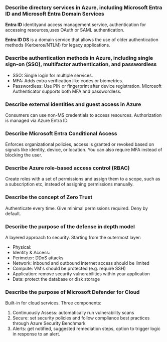 ### Describe directory services in Azure, including Microsoft Entra ID and Microsoft Entra Domain Services

**Entra ID** identityand access management service, authentication for accessing resources,uses OAuth or SAML authentication.  

**Entra ID DS** is a domain service that allows the use of older authentication methods (Kerberos/NTLM) for legacy applications.

### Describe authentication methods in Azure, including single sign-on (SSO), multifactor authentication, and passwordless
- SSO: Single login for multiple services.
- MFA: Adds extra verification like codes or biometrics.
- Passwordless: Use PIN or fingerprint after device registration. Microsoft Authenticator supports both MFA and passwordless.

### Describe external identities and guest access in Azure
Consumers can use non-MS credentials to access resources. Authorization is managed via Azure Entra ID.

### Describe Microsoft Entra Conditional Access
Enforces organizational policies, access is granted or revoked based on signals like identity, device, or location. You can also require MFA instead of blocking the user.


### Describe Azure role-based access control (RBAC)
Create roles with a set of permissions and assign them to a scope, such as a subscription etc, instead of assigning permissions manually.

### Describe the concept of Zero Trust
Authenticate every time. Give minimal permissions required. Deny by default.  

### Describe the purpose of the defense in depth model
A layered approach to security. Starting from the outermost layer:
- Physical: 
- Identity & Access: 
- Perimeter: DDoS attacks
- Network: inbound and outbound internet access should be limited
- Compute: VM's should be protected (e.g. require SSH)
- Application: remove security vulnerabilities within your application 
- Data: protect the database or disk storage

### Describe the purpose of Microsoft Defender for Cloud
Built-in for cloud services. Three components:
1. Continuously Assess: automatically run vulnerability scans
2. Secure: set security policies and follow compliance best practices through Azure Security Benchmark
3. Alerts: get notified, suggested remediation steps, option to trigger logic in response to an alert.
